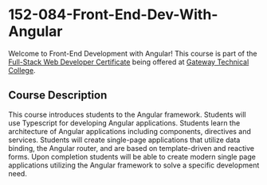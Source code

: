 # 152-084-Front-End-Dev-With-Angular
Welcome to Front-End Development with Angular!
This course is part of the [Full-Stack Web Developer Certificate](https://www.gtc.edu/programs/certificates/it-full-stack-web-developer) being offered at [Gateway Technical College](http://gtc.edu).

## Course Description
This course introduces students to the Angular framework. Students will use Typescript for developing
Angular applications. Students learn the architecture of Angular applications including components,
directives and services. Students will create single-page applications that utilize data binding, the
Angular router, and are based on template-driven and reactive forms. Upon completion students will be
able to create modern single page applications utilizing the Angular framework to solve a specific
development need.
